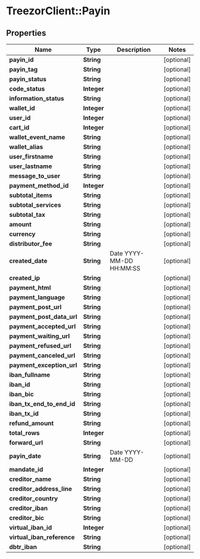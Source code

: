 # TreezorClient::Payin

## Properties
Name | Type | Description | Notes
------------ | ------------- | ------------- | -------------
**payin_id** | **String** |  | [optional] 
**payin_tag** | **String** |  | [optional] 
**payin_status** | **String** |  | [optional] 
**code_status** | **Integer** |  | [optional] 
**information_status** | **String** |  | [optional] 
**wallet_id** | **Integer** |  | [optional] 
**user_id** | **Integer** |  | [optional] 
**cart_id** | **Integer** |  | [optional] 
**wallet_event_name** | **String** |  | [optional] 
**wallet_alias** | **String** |  | [optional] 
**user_firstname** | **String** |  | [optional] 
**user_lastname** | **String** |  | [optional] 
**message_to_user** | **String** |  | [optional] 
**payment_method_id** | **Integer** |  | [optional] 
**subtotal_items** | **String** |  | [optional] 
**subtotal_services** | **String** |  | [optional] 
**subtotal_tax** | **String** |  | [optional] 
**amount** | **String** |  | [optional] 
**currency** | **String** |  | [optional] 
**distributor_fee** | **String** |  | [optional] 
**created_date** | **String** | Date YYYY-MM-DD HH:MM:SS | [optional] 
**created_ip** | **String** |  | [optional] 
**payment_html** | **String** |  | [optional] 
**payment_language** | **String** |  | [optional] 
**payment_post_url** | **String** |  | [optional] 
**payment_post_data_url** | **String** |  | [optional] 
**payment_accepted_url** | **String** |  | [optional] 
**payment_waiting_url** | **String** |  | [optional] 
**payment_refused_url** | **String** |  | [optional] 
**payment_canceled_url** | **String** |  | [optional] 
**payment_exception_url** | **String** |  | [optional] 
**iban_fullname** | **String** |  | [optional] 
**iban_id** | **String** |  | [optional] 
**iban_bic** | **String** |  | [optional] 
**iban_tx_end_to_end_id** | **String** |  | [optional] 
**iban_tx_id** | **String** |  | [optional] 
**refund_amount** | **String** |  | [optional] 
**total_rows** | **Integer** |  | [optional] 
**forward_url** | **String** |  | [optional] 
**payin_date** | **String** | Date YYYY-MM-DD | [optional] 
**mandate_id** | **Integer** |  | [optional] 
**creditor_name** | **String** |  | [optional] 
**creditor_address_line** | **String** |  | [optional] 
**creditor_country** | **String** |  | [optional] 
**creditor_iban** | **String** |  | [optional] 
**creditor_bic** | **String** |  | [optional] 
**virtual_iban_id** | **Integer** |  | [optional] 
**virtual_iban_reference** | **String** |  | [optional] 
**dbtr_iban** | **String** |  | [optional] 


